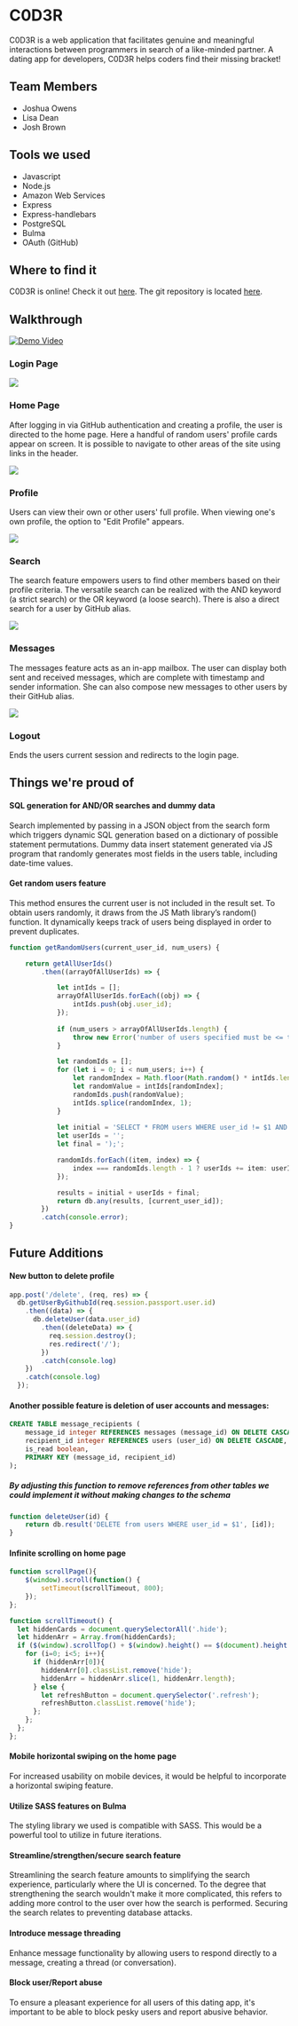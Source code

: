 # C0D3R 

C0D3R is a web application that facilitates genuine and meaningful interactions between programmers in search of a like-minded partner. A dating app for developers, C0D3R helps coders find their missing bracket!

## Team Members

* Joshua Owens
* Lisa Dean
* Josh Brown

## Tools we used

* Javascript
* Node.js
* Amazon Web Services
* Express
* Express-handlebars
* PostgreSQL
* Bulma
* OAuth (GitHub)

## Where to find it

C0D3R is online! Check it out [here](http://www.c0d3r.joshuakowens.com/).
The git repository is located [here](https://github.com/jko113/c0d3r/). 

## Walkthrough

[![Demo Video](readmeimg/youtubeimg.png)](http://www.youtube.com/watch?v=xxSGhGFpLyM "C0D3R ")

### Login Page

<img src="readmeimg/loginpage.png">

### Home Page

After logging in via GitHub authentication and creating a profile, the user is directed to the home page. Here a handful of random users' profile cards appear on screen. It is possible to navigate to other areas of the site using links in the header.

<img src="readmeimg/homepage.png">

### Profile

Users can view their own or other users' full profile. When viewing one's own profile, the option to "Edit Profile" appears.

<img src="readmeimg/profilepage.png">

### Search

The search feature empowers users to find other members based on their profile criteria. The versatile search can be realized with the AND keyword (a strict search) or the OR keyword (a loose search). There is also a direct search for a user by GitHub alias.

<img src="readmeimg/searchpage.png">

### Messages

The messages feature acts as an in-app mailbox. The user can display both sent and received messages, which are complete with timestamp and sender information. She can also compose new messages to other users by their GitHub alias.

<img src="readmeimg/messagespage.png">

### Logout

Ends the users current session and redirects to the login page.

## Things we're proud of

#### SQL generation for AND/OR searches and dummy data 

Search implemented by passing in a JSON object from the search form which triggers dynamic SQL generation based on a dictionary of possible statement permutations. Dummy data insert statement generated via JS program that randomly generates most fields in the users table, including date-time values.

#### Get random users feature

This method ensures the current user is not included in the result set. To obtain users randomly, it draws from the JS Math library’s random() function. It dynamically keeps track of users being displayed in order to prevent duplicates.

```javascript
function getRandomUsers(current_user_id, num_users) {

    return getAllUserIds()
        .then((arrayOfAllUserIds) => {

            let intIds = [];
            arrayOfAllUserIds.forEach((obj) => {
                intIds.push(obj.user_id);
            });
            
            if (num_users > arrayOfAllUserIds.length) {
                throw new Error('number of users specified must be <= the dataset');
            }

            let randomIds = [];
            for (let i = 0; i < num_users; i++) {
                let randomIndex = Math.floor(Math.random() * intIds.length);
                let randomValue = intIds[randomIndex];
                randomIds.push(randomValue);
                intIds.splice(randomIndex, 1);
            }
            
            let initial = 'SELECT * FROM users WHERE user_id != $1 AND user_id IN (';
            let userIds = '';
            let final = ');';

            randomIds.forEach((item, index) => {
                index === randomIds.length - 1 ? userIds += item: userIds += item + ', '; 
            });

            results = initial + userIds + final;
            return db.any(results, [current_user_id]);
        })
        .catch(console.error);
}
```

## Future Additions

#### New button to delete profile

```javascript
app.post('/delete', (req, res) => {
  db.getUserByGithubId(req.session.passport.user.id)
    .then((data) => {
      db.deleteUser(data.user_id)
        .then((deleteData) => {
          req.session.destroy();
          res.redirect('/');
        })
        .catch(console.log)
    })
    .catch(console.log)
  });
```

#### Another possible feature is deletion of user accounts and messages:

```SQL
CREATE TABLE message_recipients (
    message_id integer REFERENCES messages (message_id) ON DELETE CASCADE,
    recipient_id integer REFERENCES users (user_id) ON DELETE CASCADE,
    is_read boolean,
    PRIMARY KEY (message_id, recipient_id)
);
```

##### By adjusting this function to remove references from other tables we could implement it without making changes to the schema

```javascript
function deleteUser(id) {
    return db.result('DELETE from users WHERE user_id = $1', [id]);
}
```

#### Infinite scrolling on home page

```javascript
function scrollPage(){
    $(window).scroll(function() {
        setTimeout(scrollTimeout, 800);
    });
};

function scrollTimeout() {
  let hiddenCards = document.querySelectorAll('.hide');
  let hiddenArr = Array.from(hiddenCards);
  if ($(window).scrollTop() + $(window).height() == $(document).height()) {
    for (i=0; i<5; i++){
      if (hiddenArr[0]){
        hiddenArr[0].classList.remove('hide');
        hiddenArr = hiddenArr.slice(1, hiddenArr.length);
      } else {
        let refreshButton = document.querySelector('.refresh');
        refreshButton.classList.remove('hide');
      };
    };
  };
};
```

#### Mobile horizontal swiping on the home page

For increased usability on mobile devices, it would be helpful to incorporate a horizontal swiping feature.

#### Utilize SASS features on Bulma

The styling library we used is compatible with SASS. This would be a powerful tool to utilize in future iterations.

#### Streamline/strengthen/secure search feature

Streamlining the search feature amounts to simplifying the search experience, particularly where the UI is concerned. To the degree that strengthening the search wouldn't make it more complicated, this refers to adding more control to the user over how the search is performed. Securing the search relates to preventing database attacks.

#### Introduce message threading

Enhance message functionality by allowing users to respond directly to a message, creating a thread (or conversation).

#### Block user/Report abuse

To ensure a pleasant experience for all users of this dating app, it's important to be able to block pesky users and report abusive behavior.
